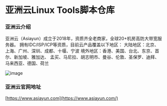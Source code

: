 # 亚洲云Linux Tools脚本仓库

### 亚洲云介绍

亚洲云（Asiayun）成立于2018年，资质齐全老商家，全球20+机房高防大带宽服务器。
拥有IDC/ISP/ICP等资质，目前云产品覆盖以下地区：
大陆地区：北京、上海、广州、深圳、成都、十堰、宁波
境外地区：香港、美国、台北、东京、首尔、新加坡、雅加达、
孟买、马尼拉、胡志明市、曼谷、伦敦、圣保罗、迪拜、
马来西亚、德国、荷兰

![image]([https://www.asiayun.com](https://raw.githubusercontent.com/vpsad/linuxtools/main/sd3ROMZU.webp))

### 亚洲云官网地址

[https://www.asiayun.com](https://www.asiayun.com/)
